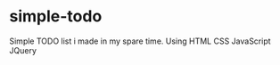 # simple-todo

Simple TODO list i made in my spare time. 
Using 
  HTML
  CSS
  JavaScript
  JQuery
